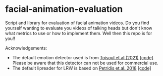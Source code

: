 # facial-animation-evaluation
Script and library for evaluation of facial animation videos. Do you find yourself wanting to evaluate you videos of talking heads but don't know what metrics to use or how to implement them. Well then this repo is for you!!

Acknowledgements:

- The default emotion detector used is from [Toisoul et.al (2021)](https://www.nature.com/articles/s42256-020-00280-0) [[code]](https://github.com/face-analysis/emonet). Please be aware that this detector can not be used for commercial use.
- The default lipreader for LRW is based on [Petridis et.al. 2018](https://ieeexplore.ieee.org/document/8461326) [[code]](https://github.com/mpc001/end-to-end-lipreading)
